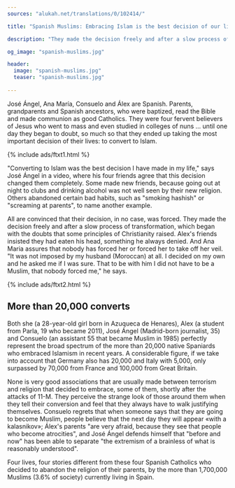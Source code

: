 ```yaml
---
sources: "alukah.net/translations/0/102414/"

title: "Spanish Muslims: Embracing Islam is the best decision of our lives"

description: "They made the decision freely and after a slow process of transformation"

og_image: "spanish-muslims.jpg"

header:
  image: "spanish-muslims.jpg"
  teaser: "spanish-muslims.jpg"
  
---
```


José Ángel, Ana María, Consuelo and Álex are Spanish. Parents, grandparents and Spanish ancestors, who were baptized, read the Bible and made communion as good Catholics. They were four fervent believers of Jesus who went to mass and even studied in colleges of nuns ... until one day they began to doubt, so much so that they ended up taking the most important decision of their lives: to convert to Islam.

{% include ads/ftxt1.html %}

"Converting to Islam was the best decision I have made in my life," says José Ángel in a video, where his four friends agree that this decision changed them completely. Some made new friends, because going out at night to clubs and drinking alcohol was not well seen by their new religion. Others abandoned certain bad habits, such as "smoking hashish" or "screaming at parents", to name another example.

All are convinced that their decision, in no case, was forced. They made the decision freely and after a slow process of transformation, which began with the doubts that some principles of Christianity raised. Alex's friends insisted they had eaten his head, something he always denied. And Ana Maria assures that nobody has forced her or forced her to take off her veil. "It was not imposed by my husband (Moroccan) at all. I decided on my own and he asked me if I was sure. That to be with him I did not have to be a Muslim, that nobody forced me," he says.

{% include ads/ftxt2.html %}

## More than 20,000 converts

Both she (a 28-year-old girl born in Azuqueca de Henares), Alex (a student from Parla, 19 who became 2011), José Ángel (Madrid-born journalist, 35) and Consuelo (an assistant 55 that became Muslim in 1985) perfectly represent the broad spectrum of the more than 20,000 native Spaniards who embraced Islamism in recent years. A considerable figure, if we take into account that Germany also has 20,000 and Italy with 5,000, only surpassed by 70,000 from France and 100,000 from Great Britain.

None is very good associations that are usually made between terrorism and religion that decided to embrace, some of them, shortly after the attacks of 11-M. They perceive the strange look of those around them when they tell their conversion and feel that they always have to walk justifying themselves. Consuelo regrets that when someone says that they are going to become Muslim, people believe that the next day they will appear «with a kalasnikov»; Álex's parents "are very afraid, because they see that people who become atrocities", and José Ángel defends himself that "before and now" has been able to separate "the extremism of a brainless of what is reasonably understood".

Four lives, four stories different from these four Spanish Catholics who decided to abandon the religion of their parents, by the more than 1,700,000 Muslims (3.6% of society) currently living in Spain.